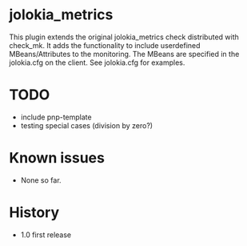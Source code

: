 # jolokia_metrics
This plugin extends the original jolokia_metrics check distributed with check_mk.
It adds the functionality to include userdefined MBeans/Attributes to the 
monitoring. The MBeans are specified in the jolokia.cfg on the client. See 
jolokia.cfg for examples.

# TODO
* include pnp-template
* testing special cases (division by zero?)

# Known issues
* None so far.

# History
* 1.0 first release
